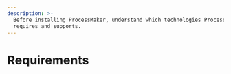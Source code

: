 ```yaml
---
description: >-
  Before installing ProcessMaker, understand which technologies ProcessMaker
  requires and supports.
---
```


# Requirements

